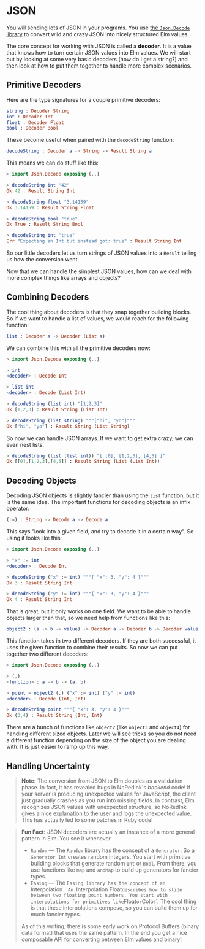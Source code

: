 # JSON

You will sending lots of JSON in your programs. You use [the `Json.Decode` library](http://package.elm-lang.org/packages/elm-lang/core/latest/Json-Decode) to convert wild and crazy JSON into nicely structured Elm values.

The core concept for working with JSON is called a **decoder**. It is a value that knows how to turn certain JSON values into Elm values. We will start out by looking at some very basic decoders (how do I get a string?) and then look at how to put them together to handle more complex scenarios.


## Primitive Decoders

Here are the type signatures for a couple primitive decoders:

```elm
string : Decoder String
int : Decoder Int
float : Decoder Float
bool : Decoder Bool
```

These become useful when paired with the `decodeString` function:

```elm
decodeString : Decoder a -> String -> Result String a
```

This means we can do stuff like this:

```elm
> import Json.Decode exposing (..)

> decodeString int "42"
Ok 42 : Result String Int

> decodeString float "3.14159"
Ok 3.14159 : Result String Float

> decodeString bool "true"
Ok True : Result String Bool

> decodeString int "true"
Err "Expecting an Int but instead got: true" : Result String Int
```

So our little decoders let us turn strings of JSON values into a `Result` telling us how the conversion went.

Now that we can handle the simplest JSON values, how can we deal with more complex things like arrays and objects?


## Combining Decoders

The cool thing about decoders is that they snap together building blocks. So if we want to handle a list of values, we would reach for the following function:

```elm
list : Decoder a -> Decoder (List a)
```

We can combine this with all the primitive decoders now:

```elm
> import Json.Decode exposing (..)

> int
<decoder> : Decode Int

> list int
<decoder> : Decode (List Int)

> decodeString (list int) "[1,2,3]"
Ok [1,2,3] : Result String (List Int)

> decodeString (list string) """["hi", "yo"]"""
Ok ["hi", "yo"] : Result String (List String)
```

So now we can handle JSON arrays. If we want to get extra crazy, we can even nest lists.

```elm
> decodeString (list (list int)) "[ [0], [1,2,3], [4,5] ]"
Ok [[0],[1,2,3],[4,5]] : Result String (List (List Int))
```


## Decoding Objects

Decoding JSON objects is slightly fancier than using the `list` function, but it is the same idea. The important functions for decoding objects is an infix operator:

```elm
(:=) : String -> Decode a -> Decode a
```

This says "look into a given field, and try to decode it in a certain way". So using it looks like this:

```elm
> import Json.Decode exposing (..)

> "x" := int
<decoder> : Decode Int

> decodeString ("x" := int) """{ "x": 3, "y": 4 }"""
Ok 3 : Result String Int

> decodeString ("y" := int) """{ "x": 3, "y": 4 }"""
Ok 4 : Result String Int
```

That is great, but it only works on one field. We want to be able to handle objects larger than that, so we need help from functions like this:

```elm
object2 : (a -> b -> value) -> Decoder a -> Decoder b -> Decoder value
```

This function takes in two different decoders. If they are both successful, it uses the given function to combine their results. So now we can put together two different decoders:

```elm
> import Json.Decode exposing (..)

> (,)
<function> : a -> b -> (a, b)

> point = object2 (,) ("x" := int) ("y" := int)
<decoder> : Decode (Int, Int)

> decodeString point """{ "x": 3, "y": 4 }"""
Ok (3,4) : Result String (Int, Int)
```

There are a bunch of functions like `object2` (like `object3` and `object4`) for handling different sized objects. Later we will see tricks so you do not need a different function depending on the size of the object you are dealing with. It is just easier to ramp up this way.


## Handling Uncertainty


> **Note:** The conversion from JSON to Elm doubles as a validation phase. In fact, it has revealed bugs in NoRedInk's *backend* code! If your server is producing unexpected values for JavaScript, the client just gradually crashes as you run into missing fields. In contrast, Elm recognizes JSON values with unexpected structure, so NoRedInk gives a nice explanation to the user and logs the unexpected value. This has actually led to some patches in Ruby code!


> **Fun Fact:** JSON decoders are actually an instance of a more general pattern in Elm. You see it whenever 
> 
>   - `Random` &mdash; The `Random` library has the concept of a `Generator`. So a `Generator Int` creates random integers. You start with primitive building blocks that generate random `Int` or `Bool`. From there, you use functions like `map` and `andMap` to build up generators for fancier types.
>   - `Easing` &mdash; The `Easing library has the concept of an `Interpolation`. An `Interpolation Float` describes how to slide between two floating point numbers. You start with interpolations for primitives like `Float` or `Color`. The cool thing is that these interpolations compose, so you can build them up for much fancier types.
> 
> As of this writing, there is some early work on Protocol Buffers (binary data format) that uses the same pattern. In the end you get a nice composable API for converting between Elm values and binary!
